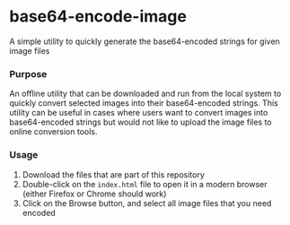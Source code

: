 # base64-encode-image

A simple utility to quickly generate the base64-encoded strings for given image files

### Purpose

An offline utility that can be downloaded and run from the local system to quickly convert selected images into their base64-encoded strings. This utility can be useful in cases where users want to convert images into base64-encoded strings but would not like to upload the image files to online conversion tools.

### Usage

1. Download the files that are part of this repository
2. Double-click on the `index.html` file to open it in a modern browser (either Firefox or Chrome should work)
3. Click on the Browse button, and select all image files that you need encoded
